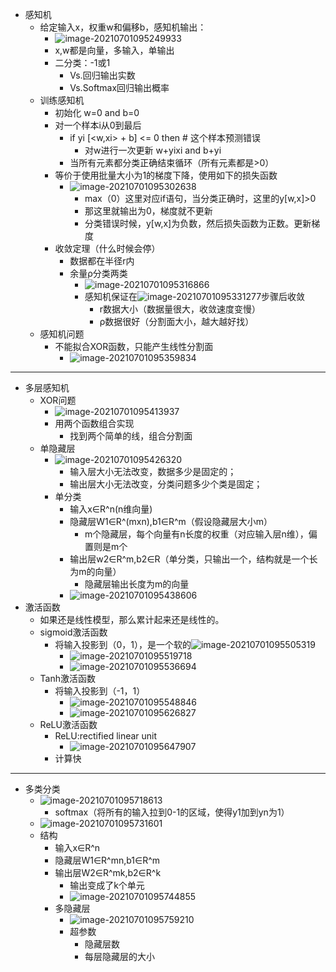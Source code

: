 * 感知机
  * 给定输入x，权重w和偏移b，感知机输出：
    * ![image-20210701095249933](感知机.assets/image-20210701095249933.png)
    * x,w都是向量，多输入，单输出
    * 二分类：-1或1
      * Vs.回归输出实数
      * Vs.Softmax回归输出概率
  * 训练感知机
    * 初始化 w=0 and b=0
    * 对一个样本i从0到最后
      * if yi [<w,xi> + b] <= 0 then   # 这个样本预测错误
        * 对w进行一次更新 w+yixi and b+yi
      * 当所有元素都分类正确结束循环（所有元素都是>0）
    * 等价于使用批量大小为1的梯度下降，使用如下的损失函数
      * ![image-20210701095302638](感知机.assets/image-20210701095302638.png)
        * max（0）这里对应if语句，当分类正确时，这里的y[w,x]>0
        * 那这里就输出为0，梯度就不更新
        * 分类错误时候，y[w,x]为负数，然后损失函数为正数。更新梯度
    * 收敛定理（什么时候会停）
      * 数据都在半径r内
      * 余量ρ分类两类
        * ![image-20210701095316866](感知机.assets/image-20210701095316866.png)
        * 感知机保证在![image-20210701095331277](感知机.assets/image-20210701095331277.png)步骤后收敛
          * r数据大小（数据量很大，收敛速度变慢）
          * ρ数据很好（分割面大小，越大越好找）
  * 感知机问题
    * 不能拟合XOR函数，只能产生线性分割面
      * ![image-20210701095359834](感知机.assets/image-20210701095359834.png)

---

* 多层感知机
  * XOR问题
    * ![image-20210701095413937](感知机.assets/image-20210701095413937.png)
    * 用两个函数组合实现
      * 找到两个简单的线，组合分割面
  * 单隐藏层
    * ![image-20210701095426320](感知机.assets/image-20210701095426320.png)
      * 输入层大小无法改变，数据多少是固定的；
      * 输出层大小无法改变，分类问题多少个类是固定；
    * 单分类
      * 输入x∈R^n(n维向量)
      * 隐藏层W1∈R^(mxn),b1∈R^m（假设隐藏层大小m）
        * m个隐藏层，每个向量有n长度的权重（对应输入层n维），偏置则是m个
      * 输出层w2∈R^m,b2∈R（单分类，只输出一个，结构就是一个长为m的向量）
        * 隐藏层输出长度为m的向量
      * ![image-20210701095438606](感知机.assets/image-20210701095438606.png)
* 激活函数
  * 如果还是线性模型，那么累计起来还是线性的。
  * sigmoid激活函数
    * 将输入投影到（0，1），是一个软的![image-20210701095505319](感知机.assets/image-20210701095505319.png)
      * ![image-20210701095519718](感知机.assets/image-20210701095519718.png)
      * ![image-20210701095536694](感知机.assets/image-20210701095536694.png)
  * Tanh激活函数
    * 将输入投影到（-1，1）
      * ![image-20210701095548846](感知机.assets/image-20210701095548846.png)
      * ![image-20210701095626827](感知机.assets/image-20210701095626827.png)
  * ReLU激活函数
    * ReLU:rectified linear unit
      * ![image-20210701095647907](感知机.assets/image-20210701095647907.png)
    * 计算快

---

* 多类分类
  * ![image-20210701095718613](感知机.assets/image-20210701095718613.png)
    * softmax（将所有的输入拉到0-1的区域，使得y1加到yn为1）
  * ![image-20210701095731601](感知机.assets/image-20210701095731601.png)
  * 结构
    * 输入x∈R^n
    * 隐藏层W1∈R^mn,b1∈R^m
    * 输出层W2∈R^mk,b2∈R^k
      * 输出变成了k个单元
      * ![image-20210701095744855](感知机.assets/image-20210701095744855.png)
    * 多隐藏层
      * ![image-20210701095759210](感知机.assets/image-20210701095759210.png)
      * 超参数
        * 隐藏层数
        * 每层隐藏层的大小

